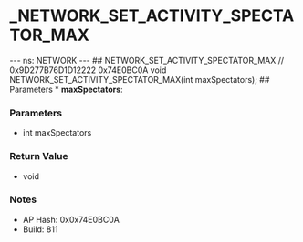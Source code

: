 # _NETWORK_SET_ACTIVITY_SPECTATOR_MAX

--- ns: NETWORK --- ## NETWORK_SET_ACTIVITY_SPECTATOR_MAX  // 0x9D277B76D1D12222 0x74E0BC0A void NETWORK_SET_ACTIVITY_SPECTATOR_MAX(int maxSpectators);   ## Parameters * **maxSpectators**:

### Parameters
* int maxSpectators

### Return Value
* void

### Notes
* AP Hash: 0x0x74E0BC0A
* Build: 811


